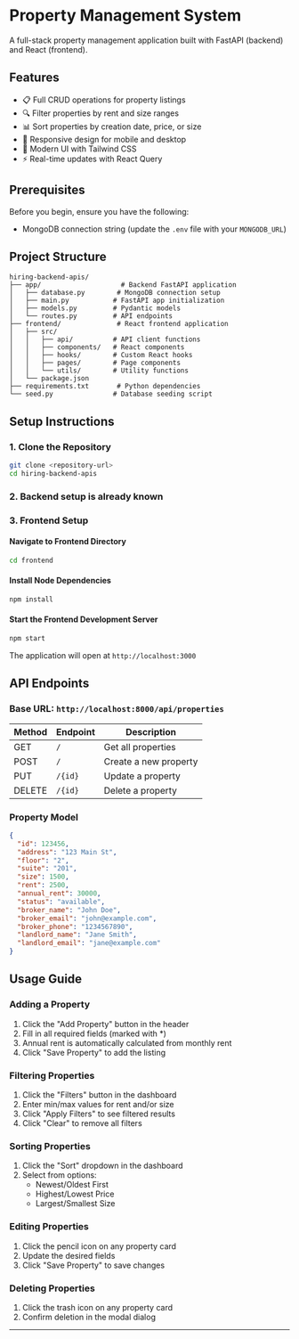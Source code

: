 # Property Management System

A full-stack property management application built with FastAPI (backend) and React (frontend).

## Features

- 📋 Full CRUD operations for property listings
- 🔍 Filter properties by rent and size ranges
- 📊 Sort properties by creation date, price, or size
- 📱 Responsive design for mobile and desktop
- 🎨 Modern UI with Tailwind CSS
- ⚡ Real-time updates with React Query

## Prerequisites

Before you begin, ensure you have the following:
- MongoDB connection string (update the `.env` file with your `MONGODB_URL`)

## Project Structure

```
hiring-backend-apis/
├── app/                    # Backend FastAPI application
│   ├── database.py        # MongoDB connection setup
│   ├── main.py           # FastAPI app initialization
│   ├── models.py         # Pydantic models
│   └── routes.py         # API endpoints
├── frontend/              # React frontend application
│   ├── src/
│   │   ├── api/          # API client functions
│   │   ├── components/   # React components
│   │   ├── hooks/        # Custom React hooks
│   │   ├── pages/        # Page components
│   │   └── utils/        # Utility functions
│   └── package.json
├── requirements.txt       # Python dependencies
└── seed.py               # Database seeding script
```

## Setup Instructions

### 1. Clone the Repository

```bash
git clone <repository-url>
cd hiring-backend-apis
```

### 2. Backend setup is already known

### 3. Frontend Setup

#### Navigate to Frontend Directory

```bash
cd frontend
```

#### Install Node Dependencies

```bash
npm install
```

#### Start the Frontend Development Server

```bash
npm start
```

The application will open at `http://localhost:3000`

## API Endpoints

### Base URL: `http://localhost:8000/api/properties`

| Method | Endpoint | Description |
|--------|----------|-------------|
| GET    | `/`      | Get all properties |
| POST   | `/`      | Create a new property |
| PUT    | `/{id}`  | Update a property |
| DELETE | `/{id}`  | Delete a property |

### Property Model

```json
{
  "id": 123456,
  "address": "123 Main St",
  "floor": "2",
  "suite": "201",
  "size": 1500,
  "rent": 2500,
  "annual_rent": 30000,
  "status": "available",
  "broker_name": "John Doe",
  "broker_email": "john@example.com",
  "broker_phone": "1234567890",
  "landlord_name": "Jane Smith",
  "landlord_email": "jane@example.com"
}
```

## Usage Guide

### Adding a Property

1. Click the "Add Property" button in the header
2. Fill in all required fields (marked with *)
3. Annual rent is automatically calculated from monthly rent
4. Click "Save Property" to add the listing

### Filtering Properties

1. Click the "Filters" button in the dashboard
2. Enter min/max values for rent and/or size
3. Click "Apply Filters" to see filtered results
4. Click "Clear" to remove all filters

### Sorting Properties

1. Click the "Sort" dropdown in the dashboard
2. Select from options:
   - Newest/Oldest First
   - Highest/Lowest Price
   - Largest/Smallest Size

### Editing Properties

1. Click the pencil icon on any property card
2. Update the desired fields
3. Click "Save Property" to save changes

### Deleting Properties

1. Click the trash icon on any property card
2. Confirm deletion in the modal dialog


---